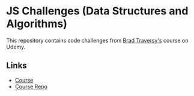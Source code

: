 # JS Challenges (Data Structures and Algorithms)

This repository contains code challenges from [Brad Traversy's](https://www.udemy.com/course/javascript-challenges) course on Udemy.

## Links

- [Course](https://www.udemy.com/course/javascript-challenges)
- [Course Repo](https://github.com/bradtraversy/traversy-js-challenges)
